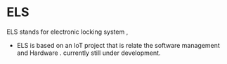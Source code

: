 # ELS
ELS stands for electronic locking system , 
- ELS is based on an IoT project that is relate the software management and Hardware . currently still under development.
